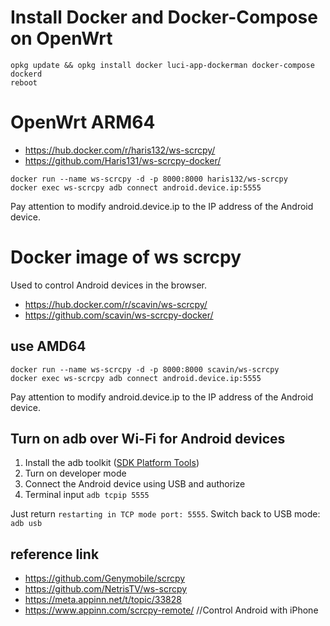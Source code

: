 # Install Docker and Docker-Compose on OpenWrt
```
opkg update && opkg install docker luci-app-dockerman docker-compose dockerd
reboot
```

# OpenWrt ARM64

* https://hub.docker.com/r/haris132/ws-scrcpy/
* https://github.com/Haris131/ws-scrcpy-docker/

```
docker run --name ws-scrcpy -d -p 8000:8000 haris132/ws-scrcpy
docker exec ws-scrcpy adb connect android.device.ip:5555
```

Pay attention to modify android.device.ip to the IP address of the Android device.

# Docker image of ws scrcpy

Used to control Android devices in the browser.

* https://hub.docker.com/r/scavin/ws-scrcpy/
* https://github.com/scavin/ws-scrcpy-docker/

## use AMD64

```
docker run --name ws-scrcpy -d -p 8000:8000 scavin/ws-scrcpy
docker exec ws-scrcpy adb connect android.device.ip:5555
```

Pay attention to modify android.device.ip to the IP address of the Android device.

## Turn on adb over Wi-Fi for Android devices

1. Install the adb toolkit ([SDK Platform Tools](https://developer.android.com/studio/releases/platform-tools))
2. Turn on developer mode
3. Connect the Android device using USB and authorize
4. Terminal input `adb tcpip 5555`

Just return `restarting in TCP mode port: 5555`.
Switch back to USB mode: `adb usb`

## reference link

* https://github.com/Genymobile/scrcpy
* https://github.com/NetrisTV/ws-scrcpy
* https://meta.appinn.net/t/topic/33828
* https://www.appinn.com/scrcpy-remote/  //Control Android with iPhone
